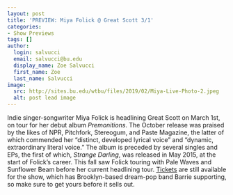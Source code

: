 ```yaml
---
layout: post
title: 'PREVIEW: Miya Folick @ Great Scott 3/1'
categories:
- Show Previews
tags: []
author:
  login: salvucci
  email: salvucci@bu.edu
  display_name: Zoe Salvucci
  first_name: Zoe
  last_name: Salvucci
image:
  src: http://sites.bu.edu/wtbu/files/2019/02/Miya-Live-Photo-2.jpeg
  alt: post lead image
---
```

Indie singer-songwriter Miya Folick is headlining Great Scott on March 1st, on tour for her debut album _Premonitions_. The October release was praised by the likes of NPR, Pitchfork, Stereogum, and Paste Magazine, the latter of which commended her “distinct, developed lyrical voice” and “dynamic, extraordinary literal voice.” The album is preceded by several singles and EPs, the first of which, _Strange Darling_, was released in May 2015, at the start of Folick’s career. This fall saw Folick touring with Pale Waves and Sunflower Beam before her current headlining tour. [Tickets](https://www.axs.com/events/365310/miya-folick-tickets?skin=greatscott&src=CFC_BOSBOWERY_miyafolick_greatscott_2019_gssite) are still available for the show, which has Brooklyn-based dream-pop band Barrie supporting, so make sure to get yours before it sells out.